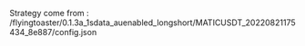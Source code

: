 Strategy come from : /flyingtoaster/0.1.3a_1sdata_auenabled_longshort/MATICUSDT_20220821175434_8e887/config.json